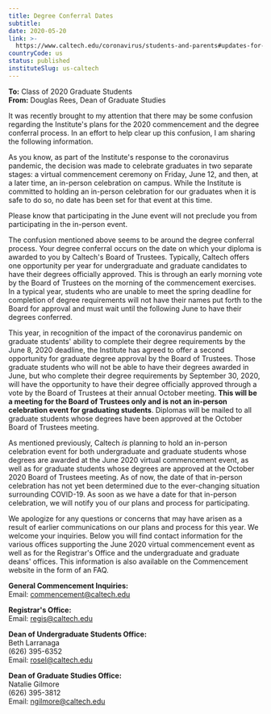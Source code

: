 ```yaml
---
title: Degree Conferral Dates
subtitle: 
date: 2020-05-20
link: >-
  https://www.caltech.edu/coronavirus/students-and-parents#updates-for-students
countryCode: us
status: published
instituteSlug: us-caltech
---
```

**To:** Class of 2020 Graduate Students  
 **From:**  Douglas Rees, Dean of Graduate Studies

It was recently brought to my attention that there may be some confusion regarding the Institute's plans for the 2020 commencement and the degree conferral process. In an effort to help clear up this confusion, I am sharing the following information.

As you know, as part of the Institute's response to the coronavirus pandemic, the decision was made to celebrate graduates in two separate stages: a virtual commencement ceremony on Friday, June 12, and then, at a later time, an in-person celebration on campus. While the Institute is committed to holding an in-person celebration for our graduates when it is safe to do so, no date has been set for that event at this time.

Please know that participating in the June event will not preclude you from participating in the in-person event.

The confusion mentioned above seems to be around the degree conferral process. Your degree conferral occurs on the date on which your diploma is awarded to you by Caltech's Board of Trustees. Typically, Caltech offers one opportunity per year for undergraduate and graduate candidates to have their degrees officially approved. This is through an early morning vote by the Board of Trustees on the morning of the commencement exercises. In a typical year, students who are unable to meet the spring deadline for completion of degree requirements will not have their names put forth to the Board for approval and must wait until the following June to have their degrees conferred.

This year, in recognition of the impact of the coronavirus pandemic on graduate students' ability to complete their degree requirements by the June 8, 2020 deadline, the Institute has agreed to offer a second opportunity for graduate degree approval by the Board of Trustees. Those graduate students who will not be able to have their degrees awarded in June, but who complete their degree requirements by September 30, 2020, will have the opportunity to have their degree officially approved through a vote by the Board of Trustees at their annual October meeting. **This will be a meeting for the Board of Trustees only and is not an in-person celebration event for graduating students**. Diplomas will be mailed to all graduate students whose degrees have been approved at the October Board of Trustees meeting.

As mentioned previously, Caltech _is_ planning to hold an in-person celebration event for both undergraduate and graduate students whose degrees are awarded at the June 2020 virtual commencement event, as well as for graduate students whose degrees are approved at the October 2020 Board of Trustees meeting. As of now, the date of that in-person celebration has not yet been determined due to the ever-changing situation surrounding COVID-19. As soon as we have a date for that in-person celebration, we will notify you of our plans and process for participating.

We apologize for any questions or concerns that may have arisen as a result of earlier communications on our plans and process for this year. We welcome your inquiries. Below you will find contact information for the various offices supporting the June 2020 virtual commencement event as well as for the Registrar's Office and the undergraduate and graduate deans' offices. This information is also available on the Commencement website in the form of an FAQ.  
  
**General Commencement Inquiries:**  
Email: commencement@caltech.edu  
  
**Registrar's Office:**  
Email: regis@caltech.edu  


 **Dean of Undergraduate Students Office:**  
Beth Larranaga  
(626) 395-6352  
Email: rosel@caltech.edu  
  
**Dean of Graduate Studies Office:**  
Natalie Gilmore  
(626) 395-3812  
Email: ngilmore@caltech.edu
